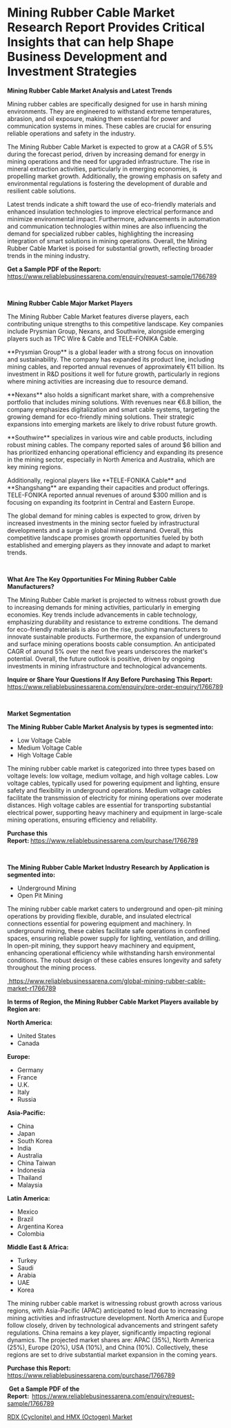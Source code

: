 <p><h1>Mining Rubber Cable Market Research Report Provides Critical Insights that can help Shape Business Development and Investment Strategies</h1></p><p><strong>Mining Rubber Cable Market Analysis and Latest Trends</strong></p>
<p><p>Mining rubber cables are specifically designed for use in harsh mining environments. They are engineered to withstand extreme temperatures, abrasion, and oil exposure, making them essential for power and communication systems in mines. These cables are crucial for ensuring reliable operations and safety in the industry.</p><p>The Mining Rubber Cable Market is expected to grow at a CAGR of 5.5% during the forecast period, driven by increasing demand for energy in mining operations and the need for upgraded infrastructure. The rise in mineral extraction activities, particularly in emerging economies, is propelling market growth. Additionally, the growing emphasis on safety and environmental regulations is fostering the development of durable and resilient cable solutions. </p><p>Latest trends indicate a shift toward the use of eco-friendly materials and enhanced insulation technologies to improve electrical performance and minimize environmental impact. Furthermore, advancements in automation and communication technologies within mines are also influencing the demand for specialized rubber cables, highlighting the increasing integration of smart solutions in mining operations. Overall, the Mining Rubber Cable Market is poised for substantial growth, reflecting broader trends in the mining industry.</p></p>
<p><strong>Get a Sample PDF of the Report:&nbsp;</strong> <a href="https://www.reliablebusinessarena.com/enquiry/request-sample/1766789?utm_campaign=1948&utm_medium=2&utm_source=Github&utm_content=ia&utm_term=02022025&utm_id=mining-rubber-cable">https://www.reliablebusinessarena.com/enquiry/request-sample/1766789</a></p>
<p>&nbsp;</p>
<p><strong>Mining Rubber Cable Major Market Players</strong></p>
<p><p>The Mining Rubber Cable Market features diverse players, each contributing unique strengths to this competitive landscape. Key companies include Prysmian Group, Nexans, and Southwire, alongside emerging players such as TPC Wire & Cable and TELE-FONIKA Cable.</p><p>**Prysmian Group** is a global leader with a strong focus on innovation and sustainability. The company has expanded its product line, including mining cables, and reported annual revenues of approximately €11 billion. Its investment in R&D positions it well for future growth, particularly in regions where mining activities are increasing due to resource demand.</p><p>**Nexans** also holds a significant market share, with a comprehensive portfolio that includes mining solutions. With revenues near €6.8 billion, the company emphasizes digitalization and smart cable systems, targeting the growing demand for eco-friendly mining solutions. Their strategic expansions into emerging markets are likely to drive robust future growth.</p><p>**Southwire** specializes in various wire and cable products, including robust mining cables. The company reported sales of around $6 billion and has prioritized enhancing operational efficiency and expanding its presence in the mining sector, especially in North America and Australia, which are key mining regions.</p><p>Additionally, regional players like **TELE-FONIKA Cable** and **Shangshang** are expanding their capacities and product offerings. TELE-FONIKA reported annual revenues of around $300 million and is focusing on expanding its footprint in Central and Eastern Europe.</p><p>The global demand for mining cables is expected to grow, driven by increased investments in the mining sector fueled by infrastructural developments and a surge in global mineral demand. Overall, this competitive landscape promises growth opportunities fueled by both established and emerging players as they innovate and adapt to market trends.</p></p>
<p>&nbsp;</p>
<p><strong>What Are The Key Opportunities For Mining Rubber Cable Manufacturers?</strong></p>
<p><p>The Mining Rubber Cable market is projected to witness robust growth due to increasing demands for mining activities, particularly in emerging economies. Key trends include advancements in cable technology, emphasizing durability and resistance to extreme conditions. The demand for eco-friendly materials is also on the rise, pushing manufacturers to innovate sustainable products. Furthermore, the expansion of underground and surface mining operations boosts cable consumption. An anticipated CAGR of around 5% over the next five years underscores the market's potential. Overall, the future outlook is positive, driven by ongoing investments in mining infrastructure and technological advancements.</p></p>
<p><strong>Inquire or Share Your Questions If Any Before Purchasing This Report:</strong> <a href="https://www.reliablebusinessarena.com/enquiry/pre-order-enquiry/1766789?utm_campaign=1948&utm_medium=2&utm_source=Github&utm_content=ia&utm_term=02022025&utm_id=mining-rubber-cable">https://www.reliablebusinessarena.com/enquiry/pre-order-enquiry/1766789</a></p>
<p>&nbsp;</p>
<p><strong>Market Segmentation</strong></p>
<p><strong>The Mining Rubber Cable Market Analysis by types is segmented into:</strong></p>
<p><ul><li>Low Voltage Cable</li><li>Medium Voltage Cable</li><li>High Voltage Cable</li></ul></p>
<p><p>The mining rubber cable market is categorized into three types based on voltage levels: low voltage, medium voltage, and high voltage cables. Low voltage cables, typically used for powering equipment and lighting, ensure safety and flexibility in underground operations. Medium voltage cables facilitate the transmission of electricity for mining operations over moderate distances. High voltage cables are essential for transporting substantial electrical power, supporting heavy machinery and equipment in large-scale mining operations, ensuring efficiency and reliability.</p></p>
<p><strong>Purchase this Report:&nbsp;</strong><a href="https://www.reliablebusinessarena.com/purchase/1766789?utm_campaign=1948&utm_medium=2&utm_source=Github&utm_content=ia&utm_term=02022025&utm_id=mining-rubber-cable">https://www.reliablebusinessarena.com/purchase/1766789</a></p>
<p>&nbsp;</p>
<p><strong>The Mining Rubber Cable Market Industry Research by Application is segmented into:</strong></p>
<p><ul><li>Underground Mining</li><li>Open Pit Mining</li></ul></p>
<p><p>The mining rubber cable market caters to underground and open-pit mining operations by providing flexible, durable, and insulated electrical connections essential for powering equipment and machinery. In underground mining, these cables facilitate safe operations in confined spaces, ensuring reliable power supply for lighting, ventilation, and drilling. In open-pit mining, they support heavy machinery and equipment, enhancing operational efficiency while withstanding harsh environmental conditions. The robust design of these cables ensures longevity and safety throughout the mining process.</p></p>
<p><a href="https://www.reliablebusinessarena.com/global-mining-rubber-cable-market-r1766789?utm_campaign=1948&utm_medium=2&utm_source=Github&utm_content=ia&utm_term=02022025&utm_id=mining-rubber-cable">&nbsp;https://www.reliablebusinessarena.com/global-mining-rubber-cable-market-r1766789</a></p>
<p><strong>In terms of Region, the Mining Rubber Cable Market Players available by Region are:</strong></p>
<p>
    <p> <strong> North America: </strong>
        <ul>
            <li>United States</li>
            <li>Canada</li>
        </ul>
        </p> 
    <p> <strong> Europe: </strong>
        <ul>
            <li>Germany</li>
            <li>France</li>
            <li>U.K.</li>
            <li>Italy</li>
            <li>Russia</li>
        </ul>
        </p> 
    <p> <strong> Asia-Pacific: </strong>
        <ul>
            <li>China</li>
            <li>Japan</li>
            <li>South Korea</li>
            <li>India</li>
            <li>Australia</li>
            <li>China Taiwan</li>
            <li>Indonesia</li>
            <li>Thailand</li>
            <li>Malaysia</li>
        </ul>
        </p> 
    <p> <strong> Latin America: </strong>
        <ul>
            <li>Mexico</li>
            <li>Brazil</li>
            <li>Argentina Korea</li>
            <li>Colombia</li>
        </ul>
        </p> 
    <p> <strong> Middle East & Africa: </strong>
        <ul>
            <li>Turkey</li>
            <li>Saudi</li>
            <li>Arabia</li>
            <li>UAE</li>
            <li>Korea</li>
        </ul>
    </p>
    </p>
<p><p>The mining rubber cable market is witnessing robust growth across various regions, with Asia-Pacific (APAC) anticipated to lead due to increasing mining activities and infrastructure development. North America and Europe follow closely, driven by technological advancements and stringent safety regulations. China remains a key player, significantly impacting regional dynamics. The projected market shares are: APAC (35%), North America (25%), Europe (20%), USA (10%), and China (10%). Collectively, these regions are set to drive substantial market expansion in the coming years.</p></p>
<p><strong>Purchase this Report: </strong><a href="https://www.reliablebusinessarena.com/purchase/1766789?utm_campaign=1948&utm_medium=2&utm_source=Github&utm_content=ia&utm_term=02022025&utm_id=mining-rubber-cable">https://www.reliablebusinessarena.com/purchase/1766789</a></p>
<p>&nbsp;<strong>Get a Sample PDF of the Report:&nbsp;&nbsp;</strong><a href="https://www.reliablebusinessarena.com/enquiry/request-sample/1766789?utm_campaign=1948&utm_medium=2&utm_source=Github&utm_content=ia&utm_term=02022025&utm_id=mining-rubber-cable">https://www.reliablebusinessarena.com/enquiry/request-sample/1766789</a></p>
<p><strong></strong></p>
<p><p><a href="https://github.com/rahu1506/Market-Research-Report-List-6/blob/main/rdx-cyclonite-and-hmx-octogen-market.md?utm_campaign=1948&utm_medium=2&utm_source=Github&utm_content=ia&utm_term=02022025&utm_id=mining-rubber-cable">RDX (Cyclonite) and HMX (Octogen) Market</a></p></p>